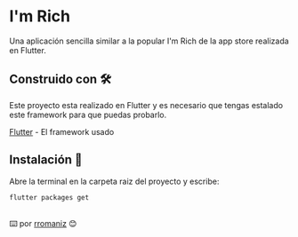 # I'm Rich

Una aplicación sencilla similar a la popular I'm Rich de la app store realizada en Flutter.

## Construido con 🛠️
Este proyecto esta realizado en Flutter  y es necesario que tengas estalado este framework para que puedas probarlo.

[Flutter](https://flutter.dev) - El framework usado

## Instalación 🚀
Abre la terminal en la carpeta raiz del proyecto y escribe:
```sh
flutter packages get
```

##
⌨️ por [rromaniz](https://github.com/rromaniz) 😊
